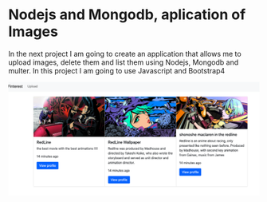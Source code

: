 # Nodejs and Mongodb, aplication of Images

In the next project I am going to create an application that allows me to upload images, delete them and list them using Nodejs, Mongodb and multer. In this project I am going to use Javascript and Bootstrap4

<img src="https://github.com/TotoroDavid/Nodejs-and-Mongodb-Aplicaci-n-of-Images-/blob/master/Screen%20Shot%202021-06-20%20at%2011.53.43%20am.png?raw=true">

